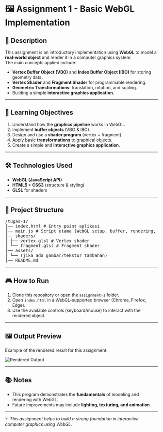# 🖼️ Assignment 1 - Basic WebGL Implementation  

## 📖 Description  
This assignment is an introductory implementation using **WebGL** to model a **real-world object** and render it in a computer graphics system.  
The main concepts applied include:  
- **Vertex Buffer Object (VBO)** and **Index Buffer Object (IBO)** for storing geometry data.  
- **Vertex Shader** and **Fragment Shader** for programmable rendering.  
- **Geometric Transformations**: translation, rotation, and scaling.  
- Building a simple **interactive graphics application**.  

---

## 🎯 Learning Objectives
1. Understand how the **graphics pipeline** works in WebGL.  
2. Implement **buffer objects** (VBO & IBO).  
3. Design and use a **shader program** (vertex + fragment).  
4. Apply basic **transformations** to graphical objects.  
5. Create a simple and **interactive graphics application**.  

---

## 🛠️ Technologies Used
- **WebGL (JavaScript API)**  
- **HTML5 + CSS3** (structure & styling)  
- **GLSL** for shaders  

---

## 📂 Project Structure
<pre>
/tugas-1/
│── index.html # Entry point aplikasi
│── main.js # Script utama (WebGL setup, buffer, rendering, interaksi)
│── shaders/
│ ├── vertex.glsl # Vertex shader
│ └── fragment.glsl # Fragment shader
│── assets/
│ └── (jika ada gambar/tekstur tambahan)
│── README.md
</pre>


---

## 🎮 How to Run
1. Clone this repository or open the `assignment-1` folder.  
2. Open `index.html` in a WebGL-supported browser (Chrome, Firefox, Edge).  
3. Use the available controls (keyboard/mouse) to interact with the rendered object.  

---

## 🖼️ Output Preview
Example of the rendered result for this assignment:  

![Rendered Output](paste-your-image-link-here)  

---

## 📚 Notes
- This program demonstrates the **fundamentals** of modeling and rendering with WebGL.  
- Future improvements may include **lighting, texturing, and animation**.  

---

✨ *This assignment helps to build a strong foundation in interactive computer graphics using WebGL.*  

